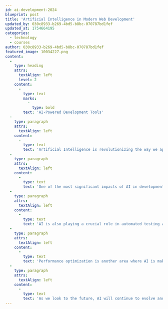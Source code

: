 ```yaml
---
id: ai-development-2024
blueprint: post
title: 'Artificial Intelligence in Modern Web Development'
updated_by: 030c8933-b269-4bd5-b8bc-070787bd1fef
updated_at: 1754664195
categories:
  - technology
  - courses
author: 030c8933-b269-4bd5-b8bc-070787bd1fef
featured_image: 10034227.png
content:
  -
    type: heading
    attrs:
      textAlign: left
      level: 2
    content:
      -
        type: text
        marks:
          -
            type: bold
        text: 'AI-Powered Development Tools'
  -
    type: paragraph
    attrs:
      textAlign: left
    content:
      -
        type: text
        text: 'Artificial Intelligence is revolutionizing the way we approach web development. From automated testing to intelligent code completion, AI tools are becoming an integral part of the modern developers toolkit. In this article, well explore how AI is transforming the development landscape and what this means for the future of web development.'
  -
    type: paragraph
    attrs:
      textAlign: left
    content:
      -
        type: text
        text: 'One of the most significant impacts of AI in development is the rise of intelligent code editors and IDEs. Tools like GitHub Copilot and similar AI-powered assistants can suggest code completions, detect potential bugs, and even generate entire functions based on natural language descriptions. This not only speeds up development but also helps reduce errors and improve code quality.'
  -
    type: paragraph
    attrs:
      textAlign: left
    content:
      -
        type: text
        text: 'AI is also playing a crucial role in automated testing and quality assurance. Machine learning algorithms can analyze code patterns, identify potential vulnerabilities, and suggest improvements. This proactive approach to code quality helps developers catch issues early in the development process.'
  -
    type: paragraph
    attrs:
      textAlign: left
    content:
      -
        type: text
        text: 'Performance optimization is another area where AI is making a significant impact. AI-powered tools can analyze user behavior patterns, optimize loading times, and suggest improvements to enhance the overall user experience. This data-driven approach to optimization leads to better-performing websites and applications.'
  -
    type: paragraph
    attrs:
      textAlign: left
    content:
      -
        type: text
        text: 'As we look to the future, AI will continue to evolve and become even more integrated into the development workflow. Developers who embrace these tools and learn to work effectively with AI will have a significant advantage in the rapidly changing technology landscape.'
---
```

